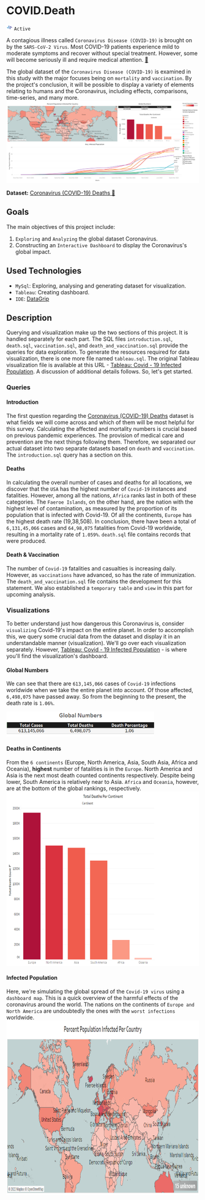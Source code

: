 # COVID.Death

![activity.png](assets/activity.png) `Active`

A contagious illness called `Coronavirus Disease (COVID-19)` is brought on by the `SARS-CoV-2 Virus`.
Most COVID-19 patients experience mild to moderate symptoms and recover without special treatment.
However, some will become seriously ill and require medical attention. [🔗](https://en.wikipedia.org/wiki/COVID-19)

The global dataset of the `Coronavirus Disease (COVID-19)` is examined in this study with the major focuses being on
`mortality` and `vaccination`. By the project's conclusion, it will be possible to display a variety of elements relating
to humans and the Coronavirus, including effects, comparisons, time-series, and many more.
<a href="https://public.tableau.com/app/profile/myte/viz/Covid-19InfectedPopulation/Dashboard1">
![dashboard.png](assets/dashboard.png)
</a>

**Dataset:** [Coronavirus (COVID-19) Deaths 🔗](https://ourworldindata.org/covid-deaths)

## Goals

The main objectives of this project include:

1. `Exploring` and `Analyzing` the global dataset Coronavirus.
2. Constructing an `Interactive Dashboard` to display the Coronavirus's global impact.

## Used Technologies

* `MySql`: Exploring, analysing and generating dataset for visualization.
* `Tableau`: Creating dashboard.
* `IDE`: [DataGrip](https://www.jetbrains.com/datagrip/)

## Description

Querying and visualization make up the two sections of this project. It is handled separately for each part.
The SQL files `introduction.sql`, `death.sql`, `vaccination.sql`, and `death_and_vaccination.sql` provide the queries
for data exploration. To generate the resources required for data visualization, there is one more file named
`tableau.sql`. The original Tableau visualization file is available at this URL - [Tableau: Covid - 19 Infected
Population](https://public.tableau.com/app/profile/myte/viz/Covid-19InfectedPopulation/Dashboard1).
A discussion of additional details follows. So, let's get started.

### Queries

#### Introduction

The first question regarding the [Coronavirus (COVID-19) Deaths](https://ourworldindata.org/covid-deaths) dataset is
what fields we will come across and which of them will be most helpful for this survey. Calculating the affected and
mortality numbers is crucial based on previous pandemic experiences. The provision of medical care and prevention are
the next things following them. Therefore, we separated our actual dataset into two separate datasets based on `death`
and `vaccination`. The `introduction.sql` query has a section on this.

#### Deaths

In calculating the overall number of cases and deaths for all locations, we discover that the `USA` has the highest number
of `Covid-19` instances and fatalities. However, among all the nations, `Africa` ranks last in both of these categories.
The `Faeroe Islands`, on the other hand, are the nation with the highest level of contamination, as measured by the
proportion of its population that is infected with Covid-19. Of all the continents, `Europe` has the highest death
rate (19,38,508). In conclusion, there have been a total of `6,131,45,066` cases and `64,98,075` fatalities from
Covid-19 worldwide, resulting in a mortality rate of `1.059%`. `death.sql` file contains records that were produced.

#### Death & Vaccination

The number of `Covid-19` fatalities and casualties is increasing daily. However, as `vaccinations` have advanced,
so has the rate of immunization. The `death_and_vaccination.sql` file contains the development for this statement.
We also established a `temporary table` and `view` in this part for upcoming analysis.

### Visualizations

To better understand just how dangerous this Coronavirus is, consider `visualizing` Covid-19's impact on the entire planet.
In order to accomplish this, we query some crucial data from the dataset and display it in an understandable manner (visualization).
We'll go over each visualization separately. However, [Tableau: Covid - 19 Infected
Population](https://public.tableau.com/app/profile/myte/viz/Covid-19InfectedPopulation/Dashboard1) -
is where you'll find the visualization's dashboard.

#### Global Numbers
We can see that there are `613,145,066` cases of `Covid-19` infections worldwide when we take the entire planet into account. 
Of those affected, `6,498,075` have passed away. So from the beginning to the present, the death rate is `1.06%`.

<img height="65em" src="assets/global_numbers.png" alt="">

#### Deaths in Continents
From the `6 continents` (Europe, North America, Asia, South Asia, Africa and Oceania), **highest** number of fatalities is in the `Europe`. 
North America and Asia is the next most death counted continents respectively. Despite being lower, South America is 
relatively near to Asia. `Africa` and `Oceania`, however, are at the bottom of the global rankings, respectively.  
<img height="456em" src="assets/death_continent.png" alt="">

#### Infected Population
Here, we're simulating the global spread of the `Covid-19 virus` using a `dashboard map`. This is a quick overview of the 
harmful effects of the coronavirus around the world. The nations on the continents of `Europe and North America` are 
undoubtedly the ones with the `worst infections` worldwide.
<img height="456em" src="assets/infected_per_country.png" alt="">